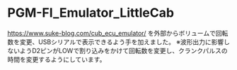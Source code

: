 # PGM-FI_Emulator_LittleCab

https://www.suke-blog.com/cub_ecu_emulator/ を外部からボリュームで回転数を変更、USBシリアルで表示できるよう手を加えました。
※波形出力に影響しないようD2ピンがLOWで割り込みをかけて回転数を変更し、クランクパルスの時間を変更するようにしています。